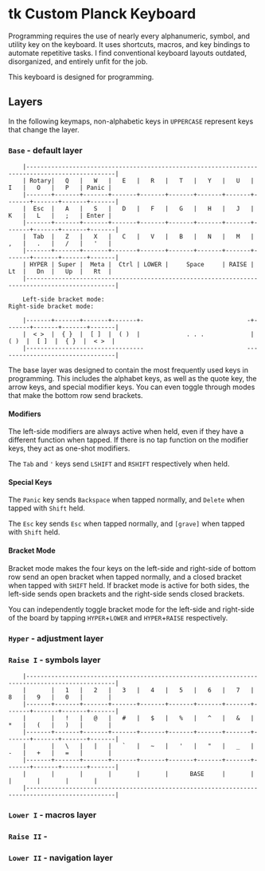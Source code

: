 # tk Custom Planck Keyboard
Programming requires the use of nearly every alphanumeric, symbol, and utility key on the keyboard. It uses shortcuts, macros, and key bindings to automate repetitive tasks. I find conventional keyboard layouts outdated, disorganized, and entirely unfit for the job.

This keyboard is designed for programming.

## Layers

In the following keymaps, non-alphabetic keys in `UPPERCASE` represent keys that change the layer.

### `Base` - default layer

```
    |-----------------------------------------------------------------------------------------------|
    | Rotary|   Q   |   W   |   E   |   R   |   T   |   Y   |   U   |   I   |   O   |   P   | Panic |
    |-------+-------+-------+-------+-------+-------+-------+-------+-------+-------+-------+-------|
    |  Esc  |   A   |   S   |   D   |   F   |   G   |   H   |   J   |   K   |   L   |   ;   | Enter |
    |-------+-------+-------+-------+-------+-------+-------+-------+-------+-------+-------+-------|
    |  Tab  |   Z   |   X   |   C   |   V   |   B   |   N   |   M   |   ,   |   .   |   /   |   '   |
    |-------+-------+-------+-------+-------+-------+-------+-------+-------+-------+-------+-------|
    | HYPER | Super |  Meta |  Ctrl | LOWER |     Space     | RAISE |   Lt  |   Dn  |   Up  |   Rt  |
    |-----------------------------------------------------------------------------------------------|

    Left-side bracket mode:                                         Right-side bracket mode:

    |-------+-------+-------+-------+-                             -+-------+-------+-------+-------|
    |  < >  |  { }  |  [ ]  |  ( )  |             . . .             |  ( )  |  [ ]  |  { }  |  < >  |
    |---------------------------------                             ---------------------------------|
```

The base layer was designed to contain the most frequently used keys in programming. This includes the alphabet keys, as well as the quote key, the arrow keys, and special modifier keys. You can even toggle through modes that make the bottom row send brackets.

#### Modifiers

The left-side modifiers are always active when held, even if they have a different function when tapped. If there is no tap function on the modifier keys, they act as one-shot modifiers.

The `Tab` and `'` keys send `LSHIFT` and `RSHIFT` respectively when held.

#### Special Keys

The `Panic` key sends `Backspace` when tapped normally, and `Delete` when tapped with `Shift` held.

The `Esc` key sends `Esc` when tapped normally, and `[grave]` when tapped with `Shift` held.

#### Bracket Mode

Bracket mode makes the four keys on the left-side and right-side of bottom row send an open bracket when tapped normally, and a closed bracket when tapped with `SHIFT` held. If bracket mode is active for both sides, the left-side sends open brackets and the right-side sends closed brackets.

You can independently toggle bracket mode for the left-side and right-side of the board by tapping `HYPER`+`LOWER` and `HYPER`+`RAISE` respectively.

### `Hyper` - adjustment layer


### `Raise I` - symbols layer

```
    |-----------------------------------------------------------------------------------------------|
    |       |   1   |   2   |   3   |   4   |   5   |   6   |   7   |   8   |   9   |   0   |       |
    |-------+-------+-------+-------+-------+-------+-------+-------+-------+-------+-------+-------|
    |       |   !   |   @   |   #   |   $   |   %   |   ^   |   &   |   *   |   (   |   )   |       |
    |-------+-------+-------+-------+-------+-------+-------+-------+-------+-------+-------+-------|
    |       |   \   |   |   |   `   |   ~   |   '   |   "   |   _   |   -   |   +   |   =   |       |
    |-------+-------+-------+-------+-------+-------+-------+-------+-------+-------+-------+-------|
    |       |       |       |       |       |      BASE     |       |       |       |       |       |
    |-----------------------------------------------------------------------------------------------|
```



### `Lower I` - macros layer


### `Raise II` -


### `Lower II` - navigation layer



